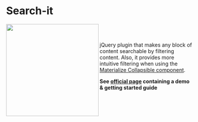 #  Search-it

<p align="left">
  <img src="/../screenshots/screenshot_1.png?raw=true" width="250px" align="left">
</p>
<br><br>

jQuery plugin that makes any block of content searchable by filtering content. 
Also, it provides more intuitive filtering when using the <a href="http://materializecss.com/collapsible.html" target="_blank">Materialize Collapsible component</a>.


**See  <a href="http://mirjamsk.github.io/search-it/" target="_blank">official page</a> containing a demo & getting started guide**

